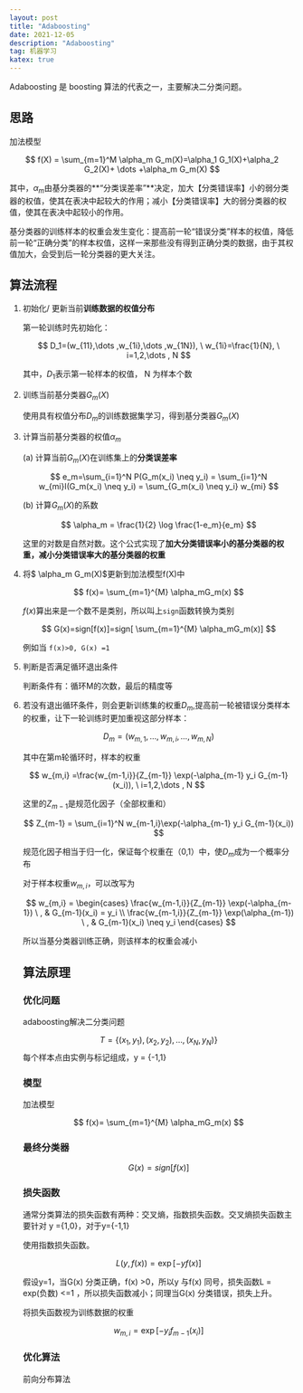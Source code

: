 ```yaml
---
layout: post
title: "Adaboosting"
date: 2021-12-05
description: "Adaboosting"
tag: 机器学习
katex: true
---
```


Adaboosting 是 boosting 算法的代表之一，主要解决二分类问题。

## 思路

加法模型

$$
f(X) = \sum_{m=1}^M \alpha_m G_m(X)=\alpha_1 G_1(X)+\alpha_2 G_2(X)+ \dots +\alpha_m G_m(X)
$$

其中，$\alpha_m$由基分类器的**“分类误差率”**决定，加大【分类错误率】小的弱分类器的权值，使其在表决中起较大的作用；减小【分类错误率】大的弱分类器的权值，使其在表决中起较小的作用。

基分类器的训练样本的权重会发生变化：提高前一轮“错误分类”样本的权值，降低前一轮“正确分类”的样本权值，这样一来那些没有得到正确分类的数据，由于其权值加大，会受到后一轮分类器的更大关注。

## 算法流程

1. 初始化/ 更新当前**训练数据的权值分布**

   第一轮训练时先初始化：
   
   $$
   D_1=(w_{11},\dots ,w_{1i},\dots ,w_{1N}), \ w_{1i}=\frac{1}{N}, \ i=1,2,\dots , N
   $$
   
   其中，$D_1$表示第一轮样本的权值， N 为样本个数

2. 训练当前基分类器$G_m(X)$

   使用具有权值分布$D_m$的训练数据集学习，得到基分类器$G_m(X)$

3. 计算当前基分类器的权值$\alpha_m$

   (a) 计算当前$G_m(X)$在训练集上的**分类误差率**
   
   $$
   e_m=\sum_{i=1}^N P(G_m(x_i) \neq y_i) = \sum_{i=1}^N w_{mi}I(G_m(x_i) \neq y_i) = \sum_{G_m(x_i) \neq y_i} w_{mi}
   $$
   
   (b) 计算$G_m(X)$的系数
   
   $$
   \alpha_m = \frac{1}{2} \log \frac{1-e_m}{e_m}
   $$
   
   这里的对数是自然对数。这个公式实现了**加大分类错误率小的基分类器的权重，减小分类错误率大的基分类器的权重**

4. 将$ \alpha_m G_m(X)$更新到加法模型f(X)中
   
   $$
   f(x)= \sum_{m=1}^{M} \alpha_mG_m(x)
   $$
   
   $f(x)$算出来是一个数不是类别，所以叫上`sign`函数转换为类别
   
   $$
   G(x)=sign[f(x)]=sign[ \sum_{m=1}^{M} \alpha_mG_m(x)]
   $$
   
   例如当 `f(x)>0, G(x) =1`

5. 判断是否满足循环退出条件

   判断条件有：循环M的次数，最后的精度等

6. 若没有退出循环条件，则会更新训练集的权重$D_m$,提高前一轮被错误分类样本的权重，让下一轮训练时更加重视这部分样本：
   
   $$
   D_m = (w_{m,1},\dots , w_{m,i}, \dots , w_{m,N})
   $$
   
   其中在第m轮循环时，样本的权重
   
   $$
   w_{m,i} =\frac{w_{m-1,i}}{Z_{m-1}} \exp(-\alpha_{m-1} y_i G_{m-1}(x_i)), \ i=1,2,\dots , N
   $$
   
   这里的$Z_{m-1}$是规范化因子（全部权重和）
   
   $$
   Z_{m-1} = \sum_{i=1}^N w_{m-1,i}\exp(-\alpha_{m-1} y_i G_{m-1}(x_i))
   $$
   
   规范化因子相当于归一化，保证每个权重在（0,1）中，使$D_m$成为一个概率分布

   对于样本权重$w_{m,i}$，可以改写为
   
   $$
   w_{m,i} = \begin{cases} 
   \frac{w_{m-1,i}}{Z_{m-1}} \exp(-\alpha_{m-1}) \ , & G_{m-1}(x_i) = y_i \\
   \frac{w_{m-1,i}}{Z_{m-1}} \exp(\alpha_{m-1}) \ , & G_{m-1}(x_i) \neq y_i
   \end{cases}
   $$
   
   所以当基分类器训练正确，则该样本的权重会减小

   

   ## 算法原理

   ### 优化问题

   adaboosting解决二分类问题
   
   $$
   T = \{(x_1,y_1),(x_2,y_2),\dots ,(x_N,y_N) \}
   $$
   每个样本点由实例与标记组成，y = {-1,1}

   ### 模型

   加法模型
   
   $$
   f(x)= \sum_{m=1}^{M} \alpha_mG_m(x)
   $$
   
   ### 最终分类器
   
   $$
   G(x) = sign[f(x)]
   $$
   
   ### 损失函数
   
   通常分类算法的损失函数有两种：交叉熵，指数损失函数。交叉熵损失函数主要针对 y ={1,0}，对于y={-1,1}
   
   使用指数损失函数。
   
   $$
   L(y,f(x)) = \exp[-yf(x)]
   $$
   
   假设y=1，当G(x) 分类正确，f(x) >0，所以y 与f(x) 同号，损失函数L = exp(负数) <=1 ，所以损失函数减小；同理当G(x) 分类错误，损失上升。
   
   将损失函数视为训练数据的权重
   
   $$
   w_{m,i} =\exp[-y_i f_{m-1}(x_i)]
   $$
   
   ### 优化算法
   
   前向分布算法

